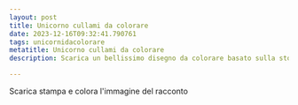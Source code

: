 ```yaml
---
layout: post
title: Unicorno cullami da colorare
date: 2023-12-16T09:32:41.790761
tags: unicornidacolorare
metatitle: Unicorno cullami da colorare
description: Scarica un bellissimo disegno da colorare basato sulla storia Unicorno cullami

---
```

Scarica stampa e colora l'immagine del racconto
        